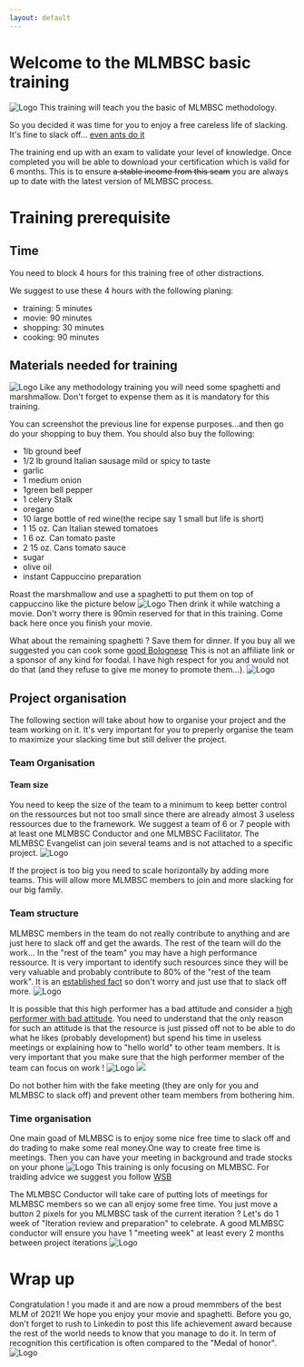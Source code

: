 ```yaml
---
layout: default
---
```

 
# Welcome to the MLMBSC basic training
![Logo](/pictures/basic_training.jpg)
This training will teach you the basic of MLMBSC methodology.
 
So you decided it was time for you to enjoy a free careless life of slacking. It's fine to slack off... [even ants do it](https://www.sciencealert.com/many-worker-ants-are-actually-lazy-slackers-but-there-s-a-good-reason-for-that)
 
The training end up with an exam to validate your level of knowledge. Once completed you will be able to download your certification which is valid for 6 months. This is to ensure ~~a stable income from this scam~~ you are always up to date with the latest version of MLMBSC process.
 
# Training prerequisite
## Time
You need to block 4 hours for this training free of other distractions.
 
We suggest to use these 4 hours with the following planing:
* training: 5 minutes
* movie: 90 minutes
* shopping: 30 minutes
* cooking: 90 minutes
 
## Materials needed for training
![Logo](/pictures/materials_basic.png)
Like any methodology training you will need some spaghetti and marshmallow. Don't forget to expense them as it is mandatory for this training.
 
You can screenshot the previous line for expense purposes...and then go do your shopping to buy them. You should also buy the following:
* 1lb ground beef
* 1/2 lb ground Italian sausage mild or spicy to taste
* garlic
* 1 medium onion 
* 1green bell pepper 
* 1 celery Stalk
* oregano
* 10 large bottle of red wine(the recipe say 1 small but life is short)
* 1 15 oz. Can Italian stewed tomatoes
* 1 6 oz. Can tomato paste
* 2 15 oz. Cans tomato sauce
* sugar
* olive oil
* instant Cappuccino preparation
 
 
Roast the marshmallow and use a spaghetti to put them on top of cappuccino like the picture below
![Logo](/pictures/marshmallow_cofe.jpg)
Then drink it while watching a movie. Don't worry there is 90min reserved for that in this training. Come back here once you finish your movie.

What about the remaining spaghetti ? Save them for dinner. If you buy all we suggested you can cook some [good Bolognese](https://foodal.com/recipes/pasta/perfect-spaghetti/) This is not an affiliate link or a sponsor of any kind for foodal. I have high respect for you  and would not do that (and they refuse to give me money to promote them...).
![Logo](/pictures/bolognese.jpg)
 
## Project organisation
The following section will take about how to organise your project and the team working on it. It's very important for you to preperly organise the team to maximize your slacking time but still deliver the project.
 
### Team Organisation
 
#### Team size
You need to keep the size of the team to a minimum to keep better control on the ressources but not too small since there are already almost 3 useless ressources due to the framework. We suggest a team of 6 or 7 people with at least one MLMBSC Conductor and one MLMBSC Facilitator. The MLMBSC Evangelist can join several teams and is not attached to a specific project.
![Logo](/pictures/work_produce_2.png)
 
If the project is too big you need to scale horizontally by adding more teams. This will allow more MLMBSC members to join and more slacking for our big family.
 
### Team structure
MLMBSC members in the team do not really contribute to anything and are just here to slack off and get the awards. The rest of the team will do the work... In the "rest of the team" you may have a high performance ressource. It is very important to identify such resources since they will be very valuable and probably contribute to 80% of the "rest of the team work". It is an [established fact](https://en.wikipedia.org/wiki/Pareto_principle) so don't worry and just use that to slack off more. 
![Logo](/pictures/rowing_2.png)
 
It is possible that this high performer has a bad attitude and consider a [high performer with bad attitude](https://dandoadvisors.com/brilliant-jerks/). You need to understand that the only reason for such an attitude is that the resource is just pissed off not to be able to do what he likes (probably development) but spend his time in useless meetings or explaining how to "hello world" to other team members. It is very important that you make sure that the high performer member of the team can focus on work ! 
![Logo](/pictures/atlas.jpg)
[![](/pictures/atlas.jpg)](/pictures/atlas.jpg)
 
Do not bother him with the fake meeting (they are only for you and MLMBSC to slack off) and prevent other team members from bothering him.

### Time organisation
One main goad of MLMBSC is to enjoy some nice free time to slack off and do trading to make some real money.One way to create free time is meetings. Then you can have your meeting in background and trade stocks on your phone
![Logo](/pictures/trading.jpg) This training is only focusing on MLMBSC. For traiding advice we suggest you follow [WSB](https://www.reddit.com/r/wallstreetbets/)

The MLMBSC Conductor will take care of putting lots of meetings for MLMBSC members so we can all enjoy some free time. You just move a button 2 pixels for you MLMBSC task of the current iteration ? Let's do 1 week of "Iteration review and preparation" to celebrate. A good MLMBSC conductor will ensure you have 1 "meeting week" at least every 2 months between project iterations
![Logo](/pictures/calendar.jpg)

# Wrap up
Congratulation ! you made it and are now a proud memmbers of the best MLM of 2021!
We hope you enjoy your movie and spaghetti.
Before you go, don't forget to rush to Linkedin to post this life achievement award because the rest of the world needs to know that you manage to do it. In term of recognition this certification is often compared to the "Medal of honor".
![Logo](/pictures/certifiacte_conductor.png)